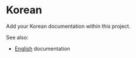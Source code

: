# Korean

Add your Korean documentation within this project.

See also:
  - [English](../) documentation
